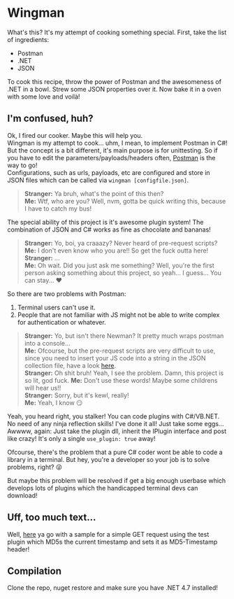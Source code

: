 # Wingman

What's this? It's my attempt of cooking something special. First, take the list of ingredients:

* Postman
* .NET
* JSON

To cook this recipe, throw the power of Postman and the awesomeness of .NET in a bowl.  Strew some JSON properties over it. Now bake it in a oven with some love and voilà!  


## I'm confused, huh?

Ok, I fired our cooker. Maybe this will help you.  
Wingman is my attempt to cook... uhm, I mean, to implement Postman in C#! But the concept is a bit different, it's main purpose is for unittesting. So if you have to edit the parameters/payloads/headers often, [Postman](https://www.getpostman.com/) is the way to go!  
Configurations, such as urls, payloads, etc are configured and store in JSON files which can be called via ```wingman [configfile.json]```.  

> **Stranger:** Ya bruh, what's the point of this then?  
> **Me:** Wtf, who are you? Well, nvm, gotta be quick writing this, because I have to catch my bus!  

The special ability of this project is it's awesome plugin system! The combination of JSON and C# works as fine as chocolate and bananas!  

> **Stranger:** Yo, boi, ya craaazy? Never heard of pre-request scripts?  
> **Me:** I don't even know who you are!! So get the fuck outta here!  
> **Stranger:** ...  
> **Me:** Oh wait. Did you just ask me something? Well, you're the first person asking something about this project, so yeah... I guess... You can stay... :heart:  

So there are two problems with Postman:
1. Terminal users can't use it.
2. People that are not familiar with JS might not be able to write complex for authentication or whatever.

> **Stranger:** Yo, but isn't there Newman? It pretty much wraps postman into a console...  
> **Me:** Ofcourse, but the pre-request scripts are very difficult to use, since you need to insert your JS code into a string in the JSON collection file, have a look [here](https://github.com/postmanlabs/newman/blob/develop/examples/sample-collection.json).  
> **Stranger:** Oh shit bruh! Yeah, I see the problem. Damn, this project is so lit, god fuck.
> **Me:** Don't use these words! Maybe some childrens will hear us!!  
**Stranger:** Sorry, but it's kewl, really!  
> **Me:** Yeah, I know :smirk:  

Yeah, you heard right, you stalker! You can code plugins with C#/VB.NET. No need of any ninja reflection skills! I've done it all! Just take some eggs... Awwww, again: Just take the plugin dll, inherit the IPlugin interface and post like crazy!  It's only a single ```use_plugin: true``` away!  

Ofcourse, there's the problem that a pure C# coder wont be able to code a library in a terminal. But hey, you're a developer so your job is to solve problems, right? :stuck_out_tongue_winking_eye:  

But maybe this problem will be resolved if get a big enough userbase which develops lots of plugins which the handicapped terminal devs can download!  


## Uff, too much text...

Well, [here](https://raw.githubusercontent.com/ioncodes/Wingman/master/Examples/GET.json) ya go with a sample for a simple GET request using the test plugin which MD5s the current timestamp and sets it as MD5-Timestamp header!


## Compilation

Clone the repo, nuget restore and make sure you have .NET 4.7 installed!